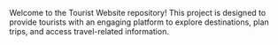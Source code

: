 Welcome to the Tourist Website repository! This project is designed to provide tourists with an engaging platform to explore destinations, plan trips, and access travel-related information.
